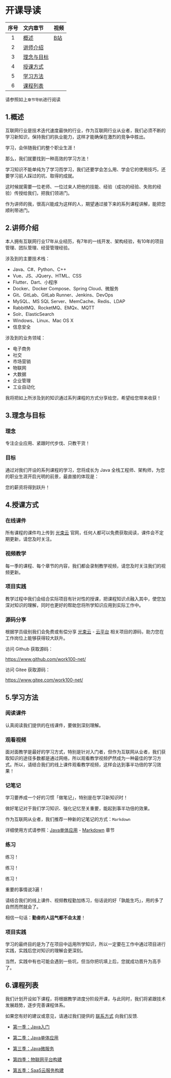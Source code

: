 
# 开课导读

序号|文内章节|视频
:---:|:---|:---
1|[概述](#概述)|<a href="https://www.bilibili.com/video/av85628221/" target="_blank">B站</a>
2|[讲师介绍](#讲师介绍)|
3|[理念与目标](#理念与目标)|
4|[授课方式](#授课方式)|
5|[学习方法](#学习方法)|
6|[课程列表](#课程列表)|

请参照如上`章节导航`进行阅读


## <a id="概述" style="padding-top: 60px;">1.概述</a>

互联网行业是技术迭代速度最快的行业，作为互联网行业从业者，我们必须不断的学习新知识，保持我们的执业能力，这样才能确保在激烈的竞争中胜出。

学习，会伴随我们的整个职业生涯！

那么，我们就要找到一种高效的学习方法！

学习知识不能单纯为了学习而学习，我们还要学会怎么用、学会它的使用技巧，还要学习前人踩过的坑、取得的成就。

这时候就需要一位老师、一位过来人把他的技能、经验（成功的经验、失败的经验）传授给我们，把我们领进门。

作为讲师的我，很高兴能成为这样的人，期望通过接下来的系列课程讲解，能把您顺利带进门。


## <a id="讲师介绍" style="padding-top: 60px;">2.讲师介绍</a>

本人拥有互联网行业17年从业经历，有7年的一线开发、架构经验，有10年的项目管理、团队管理、经营管理经验。

涉及到的主要技术栈：

- Java、C#、Python、C++
- Vue、JS、JQuery、HTML、CSS
- Flutter、Dart、小程序
- Docker、Docker Compose、Spring Cloud、微服务
- Git、GitLab、GitLab Runner、Jenkins、DevOps
- MySQL、MS SQL Server、MemCache、Redis、LDAP
- RabbitMQ、RocketMQ、EMQx、MQTT
- Solr、ElasticSearch
- Windows、Linux、Mac OS X
- 信息安全

涉及到的业务领域：

- 电子商务
- 社交
- 市场营销
- 物联网
- 大数据
- 企业管理
- 工业自动化

我将把如上所涉及到的知识通过系列课程的方式分享给您，希望给您带来收获！


## <a id="理念与目标" style="padding-top: 60px;">3.理念与目标</a>

### 理念

专注企业应用、紧跟时代步伐、只教干货！

### 目标

通过对我们开设的系列课程的学习，您将成长为 Java 全栈工程师、架构师，为您的职业生涯开启光明的前景，最直接的体现是：

您的薪资将得到跃升！


## <a id="授课方式" style="padding-top: 60px;">4.授课方式</a>

### 在线课件

所有课程的课件均上传到 [光束云](http://www.work100.net]) 官网，任何人都可以免费获取阅读，课件会不定期更新，请您及时关注。


### 视频教学

每一季的课程、每个章节的内容，我们都会录制教学视频，请您及时关注我们的视频更新。

### 项目实践

教学过程中我们会结合实际项目有针对性的授课，把课程知识点融入其中，使您加深对知识的理解，同时也更好的帮助您将所学知识应用到实际工作中。

### 源码分享

根据学员级别我们会免费或有偿分享 [光束云](http://www.work100.net) - [云平台](https://console.work100.net) 相关项目的源码，助力您在工作岗位上能够获得较大跃升。

访问 Github 获取源码：

<https://www.github.com/work100-net/>

访问 Gitee 获取源码：

<https://www.gitee.com/work100-net/>

## <a id="学习方法" style="padding-top: 60px;">5.学习方法</a>

### 阅读课件

认真阅读我们提供的在线课件，要做到深刻理解。

### 观看视频

面对面教学是最好的学习方式，特别是针对入门者，但作为互联网从业者，我们获取知识的途径多数都是通过网络，所以观看教学视频俨然成为一种最佳的学习方式。所以，请结合我们的线上课件观看教学视频，这样会达到事半功倍的学习效果！

### 记笔记

学习要养成一个好的习惯「做笔记」，特别是在学习新知识时！

做好笔记对于我们学习知识、强化记忆至关重要，能起到事半功倍的效果。

作为互联网从业者，我们推荐一种新的记笔记的方式：`Markdown`

详细使用方式请参照：[Java单体应用](/training/monolithic) - [Markdown](/training/monolithic-markdown.html) 章节

### 练习

练习！

练习！

练习！

重要的事情说3遍！

请结合我们的线上课件、视频教程勤加练习，俗话说的好「孰能生巧」，用的多了自然而然就会了。

相信一句话：**勤奋的人运气都不会太差**！


### 项目实践

学习的最终目的是为了在项目中运用所学知识，所以一定要在工作中通过项目进行实践，实践后您对知识的理解会更深刻。

当然，实践中有也可能会遇到一些坑，但当你把坑填上后，您就成功晋升为高手了。


## <a id="课程列表" style="padding-top: 60px;">6.课程列表</a>

我们计划开设如下课程，将根据教学进度分阶段开课，与此同时，我们将紧跟技术发展趋势，逐步完善课程体系。

如果您有好的建议或意见，请通过我们提供的 [联系方式](/about.html#联系方式) 向我们反馈.

- [第一季：Java入门](/training/java)

- [第二季：Java单体应用](/training/monolithic)

- [第三季：Java微服务](/training/micro-services)

- [第四季：物联网平台构建](/training/iot)

- [第五季：SaaS云服务构建](/training/saas)